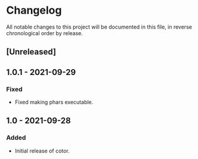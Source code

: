 # Changelog

All notable changes to this project will be documented in this file, in reverse chronological order by release.

## [Unreleased]

## 1.0.1 - 2021-09-29

### Fixed

- Fixed making phars executable.

## 1.0 - 2021-09-28

### Added

- Initial release of cotor.

